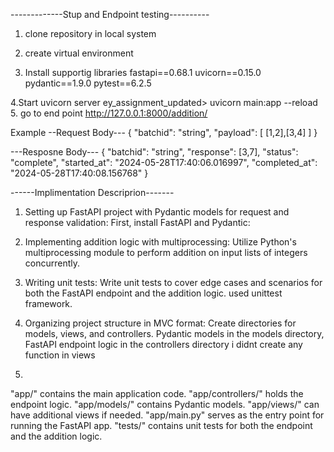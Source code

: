 -------------Stup and Endpoint testing----------
1. clone repository in local system

2. create virtual environment

3. Install supportig libraries
fastapi==0.68.1
uvicorn==0.15.0
pydantic==1.9.0
pytest==6.2.5

4.Start uvicorn server
     ey_assignment_updated> uvicorn main:app --reload
5. go to end point http://127.0.0.1:8000/addition/

Example
--Request Body---
{
  "batchid": "string",
  "payload": [
    [1,2],[3,4]
  ]
}

---Resposne Body---
{
  "batchid": "string",
  "response": [3,7],
  "status": "complete",
  "started_at": "2024-05-28T17:40:06.016997",
  "completed_at": "2024-05-28T17:40:08.156768"
} 


------Implimentation Descriprion-------

1. Setting up FastAPI project with Pydantic models for request and response validation:
First, install FastAPI and Pydantic:

 2. Implementing addition logic with multiprocessing:
Utilize Python's multiprocessing module to perform addition on input lists of integers concurrently.

3. Writing unit tests:
Write unit tests to cover edge cases and scenarios for both the FastAPI endpoint and the addition logic. used unittest framework.

4. Organizing project structure in MVC format:
Create directories for models, views, and controllers.
Pydantic models in the models directory,
FastAPI endpoint logic in the controllers directory
i didnt create any function in views

5.
"app/" contains the main application code.
"app/controllers/" holds the endpoint logic.
"app/models/" contains Pydantic models.
"app/views/" can have additional views if needed.
"app/main.py" serves as the entry point for running the FastAPI app.
"tests/" contains unit tests for both the endpoint and the addition logic.






